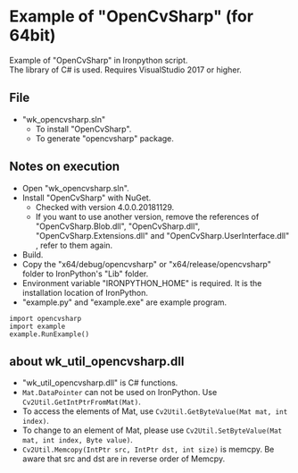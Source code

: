 # Example of "OpenCvSharp" (for 64bit)

Example of "OpenCvSharp" in Ironpython script.  
The library of C# is used. Requires VisualStudio 2017 or higher.

## File

* "wk_opencvsharp.sln"
  * To install "OpenCvSharp".
  * To generate "opencvsharp" package.

## Notes on execution

* Open "wk_opencvsharp.sln".
* Install "OpenCvSharp" with NuGet.
  * Checked with version 4.0.0.20181129.
  * If you want to use another version, remove the references of "OpenCvSharp.Blob.dll", "OpenCvSharp.dll", "OpenCvSharp.Extensions.dll" and "OpenCvSharp.UserInterface.dll" , refer to them again.
* Build.
* Copy the "x64/debug/opencvsharp" or "x64/release/opencvsharp" folder to IronPython's "Lib" folder.
* Environment variable "IRONPYTHON_HOME" is required. It is the installation location of IronPython.
* "example.py" and "example.exe" are example program.

```
import opencvsharp
import example
example.RunExample()
```

## about wk_util_opencvsharp.dll
* "wk_util_opencvsharp.dll" is C# functions.
* `Mat.DataPointer` can not be used on IronPython. Use `Cv2Util.GetIntPtrFromMat(Mat)`.
* To access the elements of Mat, use `Cv2Util.GetByteValue(Mat mat, int index)`.
* To change to an element of Mat, please use `Cv2Util.SetByteValue(Mat mat, int index, Byte value)`.
* `Cv2Util.Memcopy(IntPtr src, IntPtr dst, int size)` is memcpy. Be aware that src and dst are in reverse order of Memcpy.
